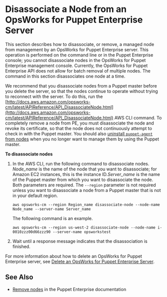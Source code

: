 # Disassociate a Node from an OpsWorks for Puppet Enterprise Server<a name="opspup-disassociate-node"></a>

This section describes how to disassociate, or remove, a managed node from management by an OpsWorks for Puppet Enterprise server\. This operation is performed on the command line or in the Puppet Enterprise console; you cannot disassociate nodes in the OpsWorks for Puppet Enterprise management console\. Currently, the OpsWorks for Puppet Enterprise API does not allow for batch removal of multiple nodes\. The command in this section disassociates one node at a time\.

We recommend that you disassociate nodes from a Puppet master before you delete the server, so that the nodes continue to operate without trying to reconnect with the server\. To do this, run the [http://docs.aws.amazon.com/opsworks-cm/latest/APIReference/API_DisassociateNode.html](http://docs.aws.amazon.com/opsworks-cm/latest/APIReference/API_DisassociateNode.html) AWS CLI command\. To completely remove a node from PE, you must disassociate the node and revoke its certificate, so that the node does not continuously attempt to check in with the Puppet master\. You should also [uninstall `puppet-agent` from nodes](https://puppet.com/docs/pe/2017.3/installing/uninstalling.html#uninstall-agents) when you no longer want to manage them by using the Puppet master\.

**To disassociate nodes**

1. In the AWS CLI, run the following command to disassociate nodes\. *Node\_name* is the name of the node that you want to disassociate; for Amazon EC2 instances, this is the instance ID\.*Server\_name* is the name of the Puppet master from which you want to disassociate the node\. Both parameters are required\. The `--region` parameter is not required unless you want to disassociate a node from a Puppet master that is not in your default region\.

   ```
   aws opsworks-cm --region Region_name disassociate-node --node-name Node_name --server-name Server_name
   ```

   The following command is an example\.

   ```
   aws opsworks-cm --region us-west-2 disassociate-node --node-name i-0010zzz00d66zzz90 --server-name opsworkstest
   ```

1. Wait until a response message indicates that the disassociation is finished\.

For more information about how to delete an OpsWorks for Puppet Enterprise server, see [Delete an OpsWorks for Puppet Enterprise Server](opspup-delete-server.md)\.

## See Also<a name="w4ab1b7c27c11"></a>
+ [Remove nodes](https://puppet.com/docs/pe/2017.3/managing_nodes/adding_and_removing_nodes.html#remove-nodes) in the Puppet Enterprise documentation